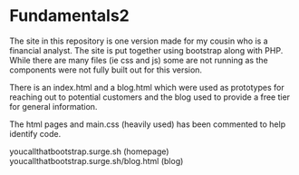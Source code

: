 # Fundamentals2

The site in this repository is one version made for my cousin who is a financial analyst.  The site is put together using bootstrap along with PHP.  While there are many files (ie css and js) some are not running as the components were not fully built out for this version.

There is an index.html and a blog.html which were used as prototypes for reaching out to potential customers and the blog used to provide a free tier for general information.

The html pages and main.css (heavily used) has been commented to help identify code.

youcallthatbootstrap.surge.sh (homepage)
youcallthatbootstrap.surge.sh/blog.html (blog)
